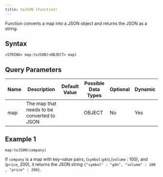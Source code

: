 ```yaml
---
title: toJSON (Function)
---
```


Function converts a map into a JSON object and returns the JSON as a string.

## Syntax

    <STRING> map:toJSON(<OBJECT> map)

## Query Parameters

| Name | Description                                | Default Value | Possible Data Types | Optional | Dynamic |
|------|--------------------------------------------|---------------|---------------------|----------|---------|
| map  | The map that needs to be converted to JSON |               | OBJECT              | No       | Yes     |

## Example 1

    map:toJSON(company)

If `company` is a map with key-value pairs, (`symbol`:`gdn`),(`volume` : 100), and (`price`, 200), it returns the JSON string `{"symbol" : "gdn", "volume" : 100 , "price" : 200}`.
